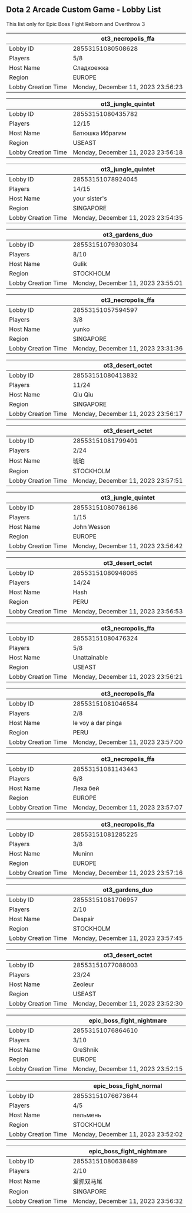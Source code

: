 ## Dota 2 Arcade Custom Game - Lobby List

This list only for Epic Boss Fight Reborn and Overthrow 3

|  | ot3_necropolis_ffa |
| ------ | ------ |
| Lobby ID | 28553151080508628 |
| Players | 5/8 |
| Host Name | Сладкоежка |
| Region | EUROPE |
| Lobby Creation Time | Monday, December 11, 2023 23:56:23 |


|  | ot3_jungle_quintet |
| ------ | ------ |
| Lobby ID | 28553151080435782 |
| Players | 12/15 |
| Host Name | Батюшка Ибрагим |
| Region | USEAST |
| Lobby Creation Time | Monday, December 11, 2023 23:56:18 |


|  | ot3_jungle_quintet |
| ------ | ------ |
| Lobby ID | 28553151078924045 |
| Players | 14/15 |
| Host Name | your sister's |
| Region | SINGAPORE |
| Lobby Creation Time | Monday, December 11, 2023 23:54:35 |


|  | ot3_gardens_duo |
| ------ | ------ |
| Lobby ID | 28553151079303034 |
| Players | 8/10 |
| Host Name | Gulik |
| Region | STOCKHOLM |
| Lobby Creation Time | Monday, December 11, 2023 23:55:01 |


|  | ot3_necropolis_ffa |
| ------ | ------ |
| Lobby ID | 28553151057594597 |
| Players | 3/8 |
| Host Name | yunko |
| Region | SINGAPORE |
| Lobby Creation Time | Monday, December 11, 2023 23:31:36 |


|  | ot3_desert_octet |
| ------ | ------ |
| Lobby ID | 28553151080413832 |
| Players | 11/24 |
| Host Name | Qiu Qiu |
| Region | SINGAPORE |
| Lobby Creation Time | Monday, December 11, 2023 23:56:17 |


|  | ot3_desert_octet |
| ------ | ------ |
| Lobby ID | 28553151081799401 |
| Players | 2/24 |
| Host Name | 琥珀 |
| Region | STOCKHOLM |
| Lobby Creation Time | Monday, December 11, 2023 23:57:51 |


|  | ot3_jungle_quintet |
| ------ | ------ |
| Lobby ID | 28553151080786186 |
| Players | 1/15 |
| Host Name | John Wesson |
| Region | EUROPE |
| Lobby Creation Time | Monday, December 11, 2023 23:56:42 |


|  | ot3_desert_octet |
| ------ | ------ |
| Lobby ID | 28553151080948065 |
| Players | 14/24 |
| Host Name | Hash |
| Region | PERU |
| Lobby Creation Time | Monday, December 11, 2023 23:56:53 |


|  | ot3_necropolis_ffa |
| ------ | ------ |
| Lobby ID | 28553151080476324 |
| Players | 5/8 |
| Host Name | Unattainable |
| Region | USEAST |
| Lobby Creation Time | Monday, December 11, 2023 23:56:21 |


|  | ot3_necropolis_ffa |
| ------ | ------ |
| Lobby ID | 28553151081046584 |
| Players | 2/8 |
| Host Name | le voy a dar pinga |
| Region | PERU |
| Lobby Creation Time | Monday, December 11, 2023 23:57:00 |


|  | ot3_necropolis_ffa |
| ------ | ------ |
| Lobby ID | 28553151081143443 |
| Players | 6/8 |
| Host Name | Леха бей |
| Region | EUROPE |
| Lobby Creation Time | Monday, December 11, 2023 23:57:07 |


|  | ot3_necropolis_ffa |
| ------ | ------ |
| Lobby ID | 28553151081285225 |
| Players | 3/8 |
| Host Name | Muninn |
| Region | EUROPE |
| Lobby Creation Time | Monday, December 11, 2023 23:57:16 |


|  | ot3_gardens_duo |
| ------ | ------ |
| Lobby ID | 28553151081706957 |
| Players | 2/10 |
| Host Name | Despair |
| Region | STOCKHOLM |
| Lobby Creation Time | Monday, December 11, 2023 23:57:45 |


|  | ot3_desert_octet |
| ------ | ------ |
| Lobby ID | 28553151077088003 |
| Players | 23/24 |
| Host Name | Zeoleur |
| Region | USEAST |
| Lobby Creation Time | Monday, December 11, 2023 23:52:30 |


|  | epic_boss_fight_nightmare |
| ------ | ------ |
| Lobby ID | 28553151076864610 |
| Players | 3/10 |
| Host Name | GreShnik |
| Region | EUROPE |
| Lobby Creation Time | Monday, December 11, 2023 23:52:15 |


|  | epic_boss_fight_normal |
| ------ | ------ |
| Lobby ID | 28553151076673644 |
| Players | 4/5 |
| Host Name | пельмень |
| Region | STOCKHOLM |
| Lobby Creation Time | Monday, December 11, 2023 23:52:02 |


|  | epic_boss_fight_nightmare |
| ------ | ------ |
| Lobby ID | 28553151080638489 |
| Players | 2/10 |
| Host Name | 爱抓双马尾 |
| Region | SINGAPORE |
| Lobby Creation Time | Monday, December 11, 2023 23:56:32 |


